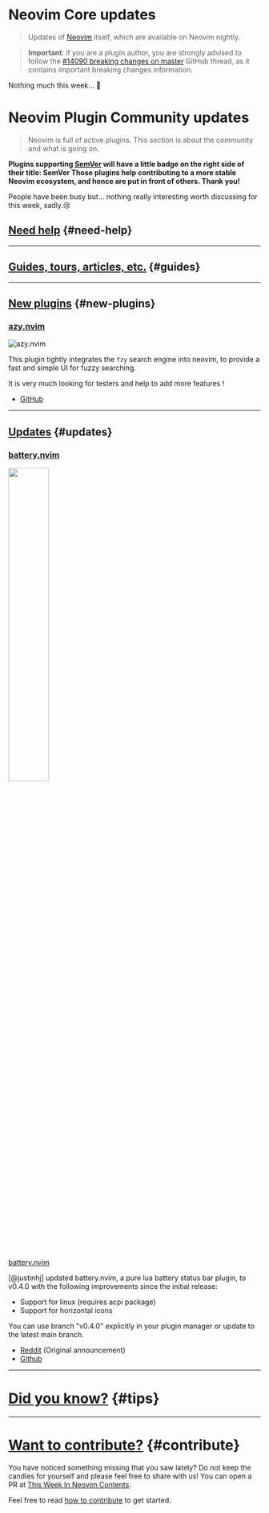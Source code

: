 # Neovim Core updates

> Updates of [Neovim](https://neovim.org) itself, which are available on Neovim nightly.

> **Important**: if you are a plugin author, you are strongly advised to follow the
> [#14090 breaking changes on master](https://github.com/neovim/neovim/issues/14090) GitHub thread, as it contains
> important breaking changes information.

Nothing much this week… 🤷

# Neovim Plugin Community updates

> Neovim is full of active plugins. This section is about the community and what is going on.

**Plugins supporting [SemVer](https://semver.org) will have a little badge on the right side of their title:
<span class="has-text-grey">SemVer</span> <span class="icon has-text-warning"><span class="fa-solid fa-star"></span></span>
Those plugins help contributing to a more stable Neovim ecosystem, and hence are put in front of others. Thank you!**

People have been busy but… nothing really interesting worth discussing for this week, sadly.😢

## [Need help](#need-help) {#need-help}

---

## [Guides, tours, articles, etc.](#guides) {#guides}

---

## [New plugins](#new-plugins) {#new-plugins}

<h3 id="new-azy.nvim">
  <a href="#azy.nvim">
    <span class="icon-text">
      <span class="icon">
        <i class="fa-solid fa-book"></i>
      </span>
      <span>azy.nvim</span>
    </span>
  </a>
</h3>

![azy.nvim](https://user-images.githubusercontent.com/39092278/190636426-0e94f07f-94a2-4226-90d8-425cfa0c38eb.gif)


This plugin tightly integrates the `fzy` search engine into neovim, to
provide a fast and simple UI for fuzzy searching.

It is very much looking for testers and help to add more features !

- [GitHub](https://github.com/vigoux/azy.nvim)

---

## [Updates](#updates) {#updates}

<h3 id="battery.nvim">
  <a href="#battery.nvim">
    <span class="icon-text">
      <span class="icon">
        <i class="fa-solid fa-book"></i>
      </span>
      <span>battery.nvim</span>
    </span>
  </a>
</h3>

<img width="40%" src="https://justinhj.github.io/images/battery/statuslineexample.png"/>

[battery.nvim](https://github.com/justinhj/battery.nvim/releases/tag/v0.4.0)

[@justinhj] updated battery.nvim, a pure lua battery status bar plugin, to v0.4.0 with the following improvements since the initial release:
- Support for linux (requires acpi package)
- Support for horizontal icons

You can use branch "v0.4.0" explicitly in your plugin manager or update to the latest main branch.

- [Reddit](https://www.reddit.com/r/neovim/comments/wrb34c/batterynvim_customizable_battery_info_in_your/) (Original announcement)
- [Github](https://github.com/justinhj/battery.nvim)

---

# [Did you know?](#tips) {#tips}

---

# [Want to contribute?](#contribute) {#contribute}

You have noticed something missing that you saw lately? Do not keep the candies for yourself and please feel free to
share with us! You can open a PR at [This Week In Neovim Contents](https://github.com/phaazon/this-week-in-neovim-contents).

Feel free to read [how to contribute](https://github.com/phaazon/this-week-in-neovim-contents#how-to-contribute)
to get started.
